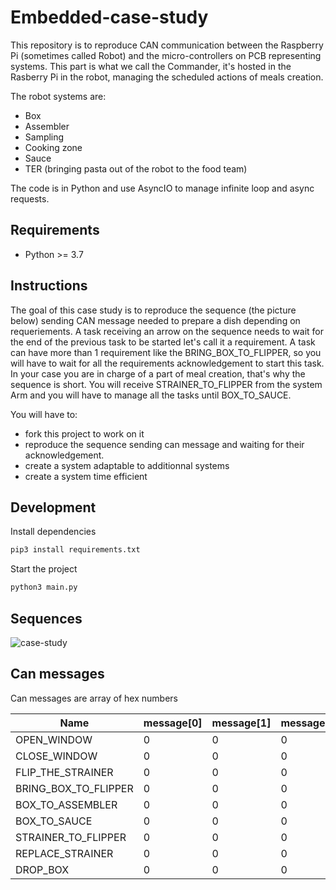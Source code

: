 # Embedded-case-study

This repository is to reproduce CAN communication between the Raspberry Pi (sometimes called Robot) and the micro-controllers on PCB representing systems. This part is what we call the Commander, it's hosted in the Rasberry Pi in the robot, managing the scheduled actions of meals creation.

The robot systems are:

- Box
- Assembler
- Sampling
- Cooking zone
- Sauce
- TER (bringing pasta out of the robot to the food team)

The code is in Python and use AsyncIO to manage infinite loop and async requests.

## Requirements

- Python >= 3.7

## Instructions

The goal of this case study is to reproduce the sequence (the picture below) sending CAN message needed to prepare a dish depending on requeriements. A task receiving an arrow on the sequence needs to wait for the end of the previous task to be started let's call it a requirement. A task can have more than 1 requirement like the BRING_BOX_TO_FLIPPER, so you will have to wait for all the requirements acknowledgement to start this task.
In your case you are in charge of a part of meal creation, that's why the sequence is short. You will receive STRAINER_TO_FLIPPER from the system Arm and you will have to manage all the tasks until BOX_TO_SAUCE.

You will have to:
- fork this project to work on it
- reproduce the sequence sending can message and waiting for their acknowledgement.
- create a system adaptable to additionnal systems
- create a system time efficient

## Development

Install dependencies

```bash
pip3 install requirements.txt
```

Start the project

```bash
python3 main.py
```

## Sequences

![case-study](https://user-images.githubusercontent.com/8608444/124930553-b8814200-e001-11eb-887b-4894c665a88c.jpeg)

## Can messages

Can messages are array of hex numbers

| Name                 | message[0] | message[1] | message[2] | message[3] | system_code | acknowledgement[0] | acknowledgement[1] | acknowledgement[2] | acknowledgement[3] |
| -------------------- | ---------- | ---------- | ---------- | ---------- | ----------- | ------------------ | ------------------ | ------------------ | ------------------ |
| OPEN_WINDOW          | 0          | 0          | 0          | 2          | 2           | 2                  | 0                  | 0                  | 2                  |
| CLOSE_WINDOW         | 0          | 0          | 0          | 4          | 2           | 2                  | 0                  | 0                  | 4                  |
| FLIP_THE_STRAINER    | 0          | 0          | 0          | 1          | 4           | 4                  | 0                  | 0                  | 1                  |
| BRING_BOX_TO_FLIPPER | 0          | 0          | 0          | 2          | 4           | 4                  | 0                  | 0                  | 2                  |
| BOX_TO_ASSEMBLER     | 0          | 0          | 0          | 4          | 4           | 4                  | 0                  | 0                  | 4                  |
| BOX_TO_SAUCE         | 0          | 0          | 0          | 8          | 4           | 4                  | 0                  | 0                  | 8                  |
| STRAINER_TO_FLIPPER  | 0          | 0          | 0          | 1          | 8           | 8                  | 0                  | 0                  | 1                  |
| REPLACE_STRAINER     | 0          | 0          | 0          | 2          | 8           | 8                  | 0                  | 0                  | 2                  |
| DROP_BOX             | 0          | 0          | 0          | 1          | 20          | 20                 | 0                  | 0                  | 1                  |
